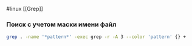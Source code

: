 #linux [[Grep]]
### Поиск с учетом маски имени файл
```bash
grep . -name '*pattern*' -exec grep -r -A 3 --color 'pattern' {} +
```
